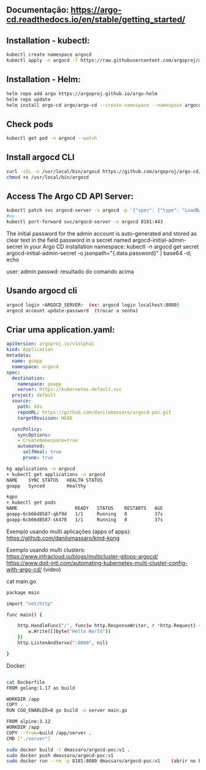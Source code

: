 ## Documentação: https://argo-cd.readthedocs.io/en/stable/getting_started/


## Installation - kubectl:
```bash
kubectl create namespace argocd
kubectl apply -n argocd -f https://raw.githubusercontent.com/argoproj/argo-cd/stable/manifests/install.yaml
```

## Installation - Helm:
```bash
helm repo add argo https://argoproj.github.io/argo-helm
helm repo update
helm install argo-cd argo/argo-cd --create-namespace --namespace argocd --version 4.5.7 --values resources/argocd-values.yaml
```

## Check pods
```bash
kubectl get pod -n argocd --watch
```


## Install argocd CLI
```bash
curl -sSL -o /usr/local/bin/argocd https://github.com/argoproj/argo-cd/releases/latest/download/argocd-linux-amd64
chmod +x /usr/local/bin/argocd
```


## Access The Argo CD API Server:
```bash
kubectl patch svc argocd-server -n argocd -p '{"spec": {"type": "LoadBalancer"}}'
#ou
kubectl port-forward svc/argocd-server -n argocd 8181:443
```


The initial password for the admin account is auto-generated and stored as clear text in the field password in a secret named argocd-initial-admin-secret in your Argo CD installation namespace:
kubectl -n argocd get secret argocd-initial-admin-secret -o jsonpath="{.data.password}" | base64 -d; echo

user: admin
passwd: resultado do comando acima


## Usando argocd cli
```bash
argocd login <ARGOCD_SERVER>  (ex: argocd login localhost:8080)
argocd account update-password  (trocar a senha)
```


## Criar uma application.yaml:
```yaml
apiVersion: argoproj.io/v1alpha1
kind: Application
metadata:
  name: goapp
  namespace: argocd
spec:
  destination:
    namespace: goapp
    server: https://kubernetes.default.svc
  project: default
  source:
    path: k8s
    repoURL: https://github.com/danilomassaro/argocd-poc.git
    targetRevision: HEAD  

  syncPolicy:
    syncOptions:
    - CreateNamespace=true
    automated:
      selfHeal: true
      prune: true
```



```bash
kg applications -n argocd
+ kubectl get applications -n argocd
NAME    SYNC STATUS   HEALTH STATUS
goapp   Synced        Healthy
```

```bash
kgpo
+ kubectl get pods
NAME                     READY   STATUS    RESTARTS   AGE
goapp-6cb66d8587-qbf9d   1/1     Running   0          37s
goapp-6cb66d8587-sk478   1/1     Running   0          37s
```


Exemplo usando multi aplicações (apps of apps):
https://github.com/danilomassaro/kind-kong


Exemplo usando multi clusters:
https://www.infracloud.io/blogs/multicluster-gitops-argocd/
https://www.doit-intl.com/automating-kubernetes-multi-cluster-config-with-argo-cd/ (video)









cat main.go 
```bash
package main

import "net/http"

func main() {

	http.HandleFunc("/", func(w http.ResponseWriter, r *http.Request) {
		w.Write([]byte("Hello World"))
	})
	http.ListenAndServe(":8080", nil)

}
```



Docker:
```bash

cat Dockerfile 
FROM golang:1.17 as build

WORKDIR /app
COPY . .
RUN CGO_ENABLED=0 go build -o server main.go

FROM alpine:3.12
WORKDIR /app
COPY --from=build /app/server .
CMD ["./server"]
```
```bash
sudo docker build -t dmassaro/argocd-poc:v1 .
sudo docker push dmassaro/argocd-poc:v1
sudo docker run --rm -p 8181:8080 dmassaro/argocd-poc:v1    (abrir no browser: localhost:8181)
```